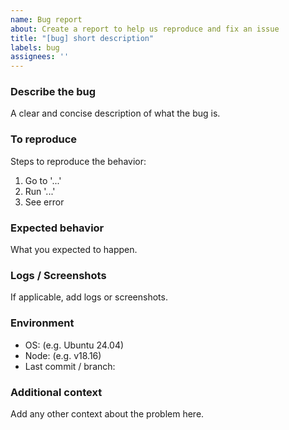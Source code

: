 ```yaml
---
name: Bug report
about: Create a report to help us reproduce and fix an issue
title: "[bug] short description"
labels: bug
assignees: ''
---
```


### Describe the bug
A clear and concise description of what the bug is.

### To reproduce
Steps to reproduce the behavior:
1. Go to '...'
2. Run '...'
3. See error

### Expected behavior
What you expected to happen.

### Logs / Screenshots
If applicable, add logs or screenshots.

### Environment
- OS: (e.g. Ubuntu 24.04)
- Node: (e.g. v18.16)
- Last commit / branch:

### Additional context
Add any other context about the problem here.